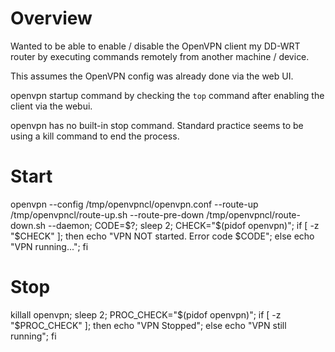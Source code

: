 # Overview
Wanted to be able to enable / disable the OpenVPN client my DD-WRT router by executing commands remotely from another machine / device.

This assumes the OpenVPN config was already done via the web UI.

openvpn startup command by checking the `top` command after enabling the client via the webui.

openvpn has no built-in stop command. Standard practice seems to be using a kill command to end the process.

# Start
openvpn --config /tmp/openvpncl/openvpn.conf --route-up /tmp/openvpncl/route-up.sh --route-pre-down /tmp/openvpncl/route-down.sh --daemon; CODE=$?; sleep 2; CHECK="$(pidof openvpn)"; if [ -z "$CHECK" ]; then echo "VPN NOT started. Error code $CODE"; else echo "VPN running..."; fi


# Stop
killall openvpn; sleep 2; PROC_CHECK="$(pidof openvpn)"; if [ -z "$PROC_CHECK" ]; then echo "VPN Stopped"; else echo "VPN still running";  fi
